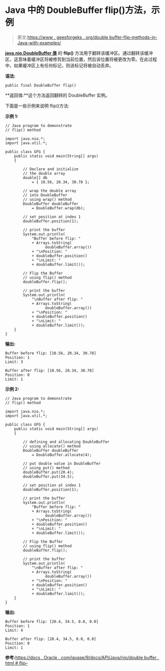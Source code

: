 # Java 中的 DoubleBuffer flip()方法，示例

> 原文:[https://www . geesforgeks . org/double buffer-flip-methods-in-Java-with-examples/](https://www.geeksforgeeks.org/doublebuffer-flip-methods-in-java-with-examples/)

**[java.nio.DoubleBuffer 类](https://www.geeksforgeeks.org/tag/java-doublebuffer/)** 的 **flip()** 方法用于翻转该缓冲区。通过翻转该缓冲区，这意味着缓冲区将被修剪到当前位置，然后该位置将被更改为零。在此过程中，如果缓冲区上有任何标记，则该标记将被自动丢弃。

**语法:**

```
public final DoubleBuffer flip()
```

**返回值:**这个方法返回翻转的 DoubleBuffer 实例。

下面是一些示例来说明 flip()方法:

**示例 1:**

```
// Java program to demonstrate
// flip() method

import java.nio.*;
import java.util.*;

public class GFG {
    public static void main(String[] args)
    {

        // Declare and initialize
        // the double array
        double[] db
            = { 10.56, 20.34, 30.78 };

        // wrap the double array
        // into DoubleBuffer
        // using wrap() method
        DoubleBuffer doubleBuffer
            = DoubleBuffer.wrap(db);

        // set position at index 1
        doubleBuffer.position(1);

        // print the buffer
        System.out.println(
            "Buffer before flip: "
            + Arrays.toString(
                  doubleBuffer.array())
            + "\nPosition: "
            + doubleBuffer.position()
            + "\nLimit: "
            + doubleBuffer.limit());

        // Flip the Buffer
        // using flip() method
        doubleBuffer.flip();

        // print the buffer
        System.out.println(
            "\nBuffer after flip: "
            + Arrays.toString(
                  doubleBuffer.array())
            + "\nPosition: "
            + doubleBuffer.position()
            + "\nLimit: "
            + doubleBuffer.limit());
    }
}
```

**输出:**

```
Buffer before flip: [10.56, 20.34, 30.78]
Position: 1
Limit: 3

Buffer after flip: [10.56, 20.34, 30.78]
Position: 0
Limit: 1

```

**示例 2:**

```
// Java program to demonstrate
// flip() method

import java.nio.*;
import java.util.*;

public class GFG {
    public static void main(String[] args)
    {

        // defining and allocating DoubleBuffer
        // using allocate() method
        DoubleBuffer doubleBuffer
            = DoubleBuffer.allocate(4);

        // put double value in DoubleBuffer
        // using put() method
        doubleBuffer.put(20.4);
        doubleBuffer.put(34.5);

        // set position at index 1
        doubleBuffer.position(1);

        // print the buffer
        System.out.println(
            "Buffer before flip: "
            + Arrays.toString(
                  doubleBuffer.array())
            + "\nPosition: "
            + doubleBuffer.position()
            + "\nLimit: "
            + doubleBuffer.limit());

        // Flip the Buffer
        // using flip() method
        doubleBuffer.flip();

        // print the buffer
        System.out.println(
            "\nBuffer after flip: "
            + Arrays.toString(
                  doubleBuffer.array())
            + "\nPosition: "
            + doubleBuffer.position()
            + "\nLimit: "
            + doubleBuffer.limit());
    }
}
```

**输出:**

```
Buffer before flip: [20.4, 34.5, 0.0, 0.0]
Position: 1
Limit: 4

Buffer after flip: [20.4, 34.5, 0.0, 0.0]
Position: 0
Limit: 1

```

**参考:**[https://docs . Oracle . com/javase/9/docs/API/Java/nio/double buffer . html # flip–](https://docs.oracle.com/javase/9/docs/api/java/nio/DoubleBuffer.html#flip--)